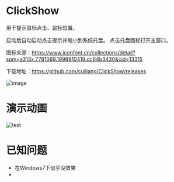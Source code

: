 # ClickShow
用于提示鼠标点击、鼠标位置。

启动后自动启动点击提示并缩小到系统托盘。
点击托盘图标打开主窗口。



图标来源：https://www.iconfont.cn/collections/detail?spm=a313x.7781069.1998910419.dc64b3430&cid=13315

下载地址：https://github.com/cuiliang/ClickShow/releases

![image](https://user-images.githubusercontent.com/1972649/122925354-5554a600-d399-11eb-883c-60220fbd8da3.png)


# 演示动画

![test](https://user-images.githubusercontent.com/1972649/122925974-f17ead00-d399-11eb-9c57-9b2f14dd5973.gif)


# 已知问题
- 在Windows7下似乎没效果
- 
